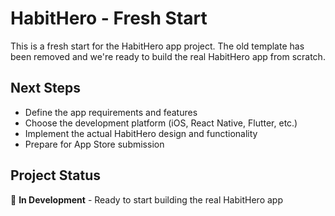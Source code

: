 # HabitHero - Fresh Start

This is a fresh start for the HabitHero app project. The old template has been removed and we're ready to build the real HabitHero app from scratch.

## Next Steps

- Define the app requirements and features
- Choose the development platform (iOS, React Native, Flutter, etc.)
- Implement the actual HabitHero design and functionality
- Prepare for App Store submission

## Project Status

🔄 **In Development** - Ready to start building the real HabitHero app
